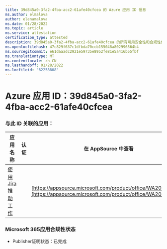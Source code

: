 ```yaml
---
title: 39d845a0-3fa2-4fba-acc2-61afe40cfcea 的 Azure 应用 ID 信息
ms.author: elmalova
author: elenamalova
ms.date: 01/28/2022
ms.topic: article
ms.service: attestation
certification_type: attested
description: 39d845a0-3fa2-4fba-acc2-61afe40cfcea 的所有可用安全性和合规性信息。
ms.openlocfilehash: 47c829f637c1dfbda70ccb155048a802996564b4
ms.sourcegitcommit: e61daaadc2921e59735e8952fe81e5a416b55fbf
ms.translationtype: MT
ms.contentlocale: zh-CN
ms.lasthandoff: 01/28/2022
ms.locfileid: "62258808"
---
```

# <a name="azure-app-id-39d845a0-3fa2-4fba-acc2-61afe40cfcea"></a>Azure 应用 ID：39d845a0-3fa2-4fba-acc2-61afe40cfcea


### <a name="apps-associated-with-this-id"></a>与此 ID 关联的应用：
| **应用名称** | **认证** | **在 AppSource 中查看** |
|--------------|---------------|-----------------------|
| [使用 Jira 推动工作](https://docs.microsoft.com/microsoft-365-app-certification/forward/WA200002855) |  | [https://appsource.microsoft.com/product/office/WA200002855](https://appsource.microsoft.com/product/office/WA200002855) |

### <a name="microsoft-365-app-compliance-status"></a>Microsoft 365应用合规性状态
- Publisher证明状态：已完成
